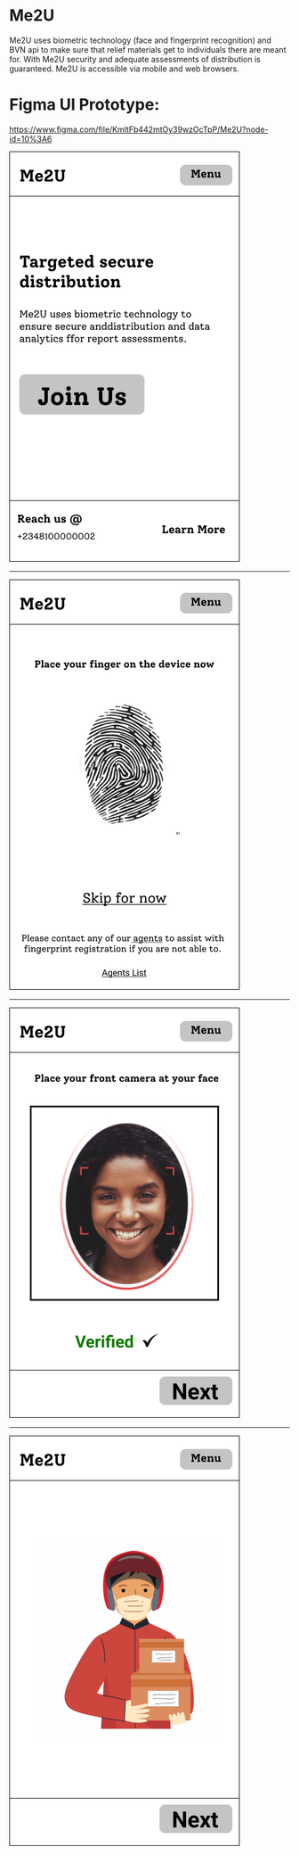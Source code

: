 # Me2U
Me2U uses biometric technology (face and fingerprint recognition) and BVN api to make sure that relief materials get to individuals there are meant for. With Me2U security and adequate assessments of distribution is guaranteed. Me2U is accessible via mobile and web browsers.



# Figma UI Prototype:
https://www.figma.com/file/KmltFb442mtOy39wzOcTpP/Me2U?node-id=10%3A6

<img src="./iPhone 8 Plus - 2.png">
<hr>
<img src="./iPhone 8 Plus - 3.png">
<hr>
<img src="./iPhone 8 Plus - 4.png">
<hr>
<img src="./iPhone 8 Plus - 5.png">
